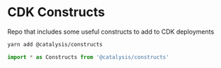 # CDK Constructs

Repo that includes some useful constructs to add to CDK deployments

```bash
yarn add @catalysis/constructs
```

```ts
import * as Constructs from '@catalysis/constructs'
```
